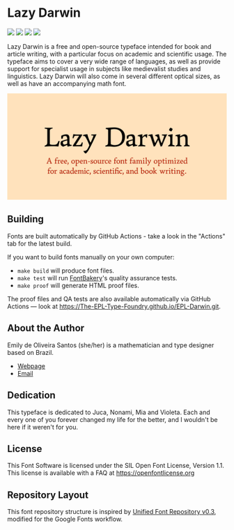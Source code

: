 # Lazy Darwin

[![][Fontbakery]](https://The-EPL-Type-Foundry.github.io/EPL-Darwin.git/fontbakery/fontbakery-report.html)
[![][Universal]](https://The-EPL-Type-Foundry.github.io/EPL-Darwin.git/fontbakery/fontbakery-report.html)
[![][GF Profile]](https://The-EPL-Type-Foundry.github.io/EPL-Darwin.git/fontbakery/fontbakery-report.html)
[![][Shaping]](https://The-EPL-Type-Foundry.github.io/EPL-Darwin.git/fontbakery/fontbakery-report.html)

[Fontbakery]: https://img.shields.io/endpoint?url=https%3A%2F%2Fraw.githubusercontent.com%2FThe-EPL-Type-Foundry%2FEPL-Darwin.git%2Fgh-pages%2Fbadges%2Foverall.json
[GF Profile]: https://img.shields.io/endpoint?url=https%3A%2F%2Fraw.githubusercontent.com%2FThe-EPL-Type-Foundry%2FEPL-Darwin.git%2Fgh-pages%2Fbadges%2FGoogleFonts.json
[Outline Correctness]: https://img.shields.io/endpoint?url=https%3A%2F%2Fraw.githubusercontent.com%2FThe-EPL-Type-Foundry%2FEPL-Darwin.git%2Fgh-pages%2Fbadges%2FOutlineCorrectnessChecks.json
[Shaping]: https://img.shields.io/endpoint?url=https%3A%2F%2Fraw.githubusercontent.com%2FThe-EPL-Type-Foundry%2FEPL-Darwin.git%2Fgh-pages%2Fbadges%2FShapingChecks.json
[Universal]: https://img.shields.io/endpoint?url=https%3A%2F%2Fraw.githubusercontent.com%2FThe-EPL-Type-Foundry%2FEPL-Darwin.git%2Fgh-pages%2Fbadges%2FUniversal.json

Lazy Darwin is a free and open-source ty­pe­fa­ce intended for book and article writing, with a particular focus on aca­de­mic and scientific usage. The typeface aims to cover a very wide range of languages, as well as provide support for specialist usage in subjects like medievalist studies and linguistics. Lazy Darwin will also come in several different optical sizes, as well as have an accompanying math font.

![Sample Image](documentation/logo.png)

## Building

Fonts are built automatically by GitHub Actions - take a look in the "Actions" tab for the latest build.

If you want to build fonts manually on your own computer:

* `make build` will produce font files.
* `make test` will run [FontBakery](https://github.com/googlefonts/fontbakery)'s quality assurance tests.
* `make proof` will generate HTML proof files.

The proof files and QA tests are also available automatically via GitHub Actions — look at https://The-EPL-Type-Foundry.github.io/EPL-Darwin.git.

## About the Author

Emily de Oliveira Santos (she/her) is a mathematician and type designer based on Brazil.
- [Webpage](https://topological-modular-forms.github.io/)
- [Email](mailto:emily.de.oliveira.santos.tmf@gmail.com)

## Dedication
This typeface is dedicated to Juca, Nonami, Mia and Violeta. Each and every one of you forever changed my life for the better, and I wouldn't be here if it weren't for you.

## License

This Font Software is licensed under the SIL Open Font License, Version 1.1.
This license is available with a FAQ at https://openfontlicense.org

## Repository Layout

This font repository structure is inspired by [Unified Font Repository v0.3](https://github.com/unified-font-repository/Unified-Font-Repository), modified for the Google Fonts workflow.
